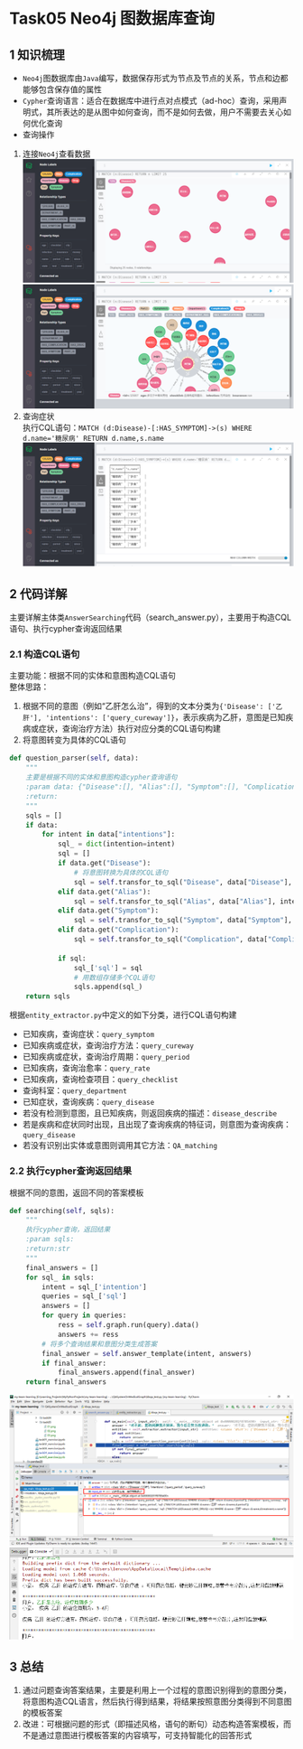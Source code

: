 # Task05 Neo4j 图数据库查询

## 1 知识梳理
- `Neo4j`图数据库由`Java`编写，数据保存形式为节点及节点的关系，节点和边都能够包含保存值的属性
- `Cypher`查询语言：适合在数据库中进行点对点模式（ad-hoc）查询，采用声明式，其所表达的是从图中如何查询，而不是如何去做，用户不需要去关心如何优化查询
- 查询操作
1. 连接`Neo4j`查看数据
![](images\task05\01.png)
![](images\task05\02.png)
2. 查询症状  
执行CQL语句：`MATCH (d:Disease)-[:HAS_SYMPTOM]->(s) WHERE d.name='糖尿病' RETURN d.name,s.name`
![](images\task05\03.png)

## 2 代码详解
主要详解主体类`AnswerSearching`代码（search_answer.py），主要用于构造CQL语句、执行cypher查询返回结果

### 2.1 构造CQL语句
主要功能：根据不同的实体和意图构造CQL语句  
整体思路：
1. 根据不同的意图（例如“乙肝怎么治”，得到的文本分类为`{'Disease': ['乙肝'], 'intentions': ['query_cureway']}`，表示疾病为乙肝，意图是已知疾病或症状，查询治疗方法）执行对应分类的CQL语句构建
2. 将意图转变为具体的CQL语句


```python
def question_parser(self, data):
    """
    主要是根据不同的实体和意图构造cypher查询语句
    :param data: {"Disease":[], "Alias":[], "Symptom":[], "Complication":[]}
    :return:
    """
    sqls = []
    if data:
        for intent in data["intentions"]:
            sql_ = dict(intention=intent)
            sql = []
            if data.get("Disease"):
                # 将意图转换为具体的CQL语句
                sql = self.transfor_to_sql("Disease", data["Disease"], intent)
            elif data.get("Alias"):
                sql = self.transfor_to_sql("Alias", data["Alias"], intent)
            elif data.get("Symptom"):
                sql = self.transfor_to_sql("Symptom", data["Symptom"], intent)
            elif data.get("Complication"):
                sql = self.transfor_to_sql("Complication", data["Complication"], intent)

            if sql:
                sql_['sql'] = sql
                # 用数组存储多个CQL语句
                sqls.append(sql_)
    return sqls
```

根据`entity_extractor.py`中定义的如下分类，进行CQL语句构建
- 已知疾病，查询症状：`query_symptom`
- 已知疾病或症状，查询治疗方法：`query_cureway`
- 已知疾病或症状，查询治疗周期：`query_period`
- 已知疾病，查询治愈率：`query_rate`
- 已知疾病，查询检查项目：`query_checklist`
- 查询科室：`query_department`
- 已知症状，查询疾病：`query_disease`
- 若没有检测到意图，且已知疾病，则返回疾病的描述：`disease_describe`
- 若是疾病和症状同时出现，且出现了查询疾病的特征词，则意图为查询疾病：`query_disease`
- 若没有识别出实体或意图则调用其它方法：`QA_matching`

### 2.2 执行cypher查询返回结果
根据不同的意图，返回不同的答案模板


```python
def searching(self, sqls):
    """
    执行cypher查询，返回结果
    :param sqls:
    :return:str
    """
    final_answers = []
    for sql_ in sqls:
        intent = sql_['intention']
        queries = sql_['sql']
        answers = []
        for query in queries:
            ress = self.graph.run(query).data()
            answers += ress
        # 将多个查询结果和意图分类生成答案
        final_answer = self.answer_template(intent, answers)
        if final_answer:
            final_answers.append(final_answer)
    return final_answers
```

![](images/task05/04.png)
![](images/task05/05.png)

## 3 总结
1. 通过问题查询答案结果，主要是利用上一个过程的意图识别得到的意图分类，将意图构造CQL语言，然后执行得到结果，将结果按照意图分类得到不同意图的模板答案
2. 改进：可根据问题的形式（即描述风格，语句的断句）动态构造答案模板，而不是通过意图进行模板答案的内容填写，可支持智能化的回答形式
